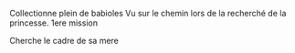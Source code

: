 Collectionne plein de babioles
Vu sur le chemin lors de la recherché de la princesse. 
1ere mission

Cherche le cadre de sa mere